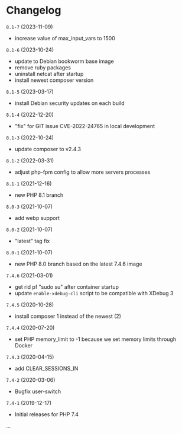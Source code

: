 # Changelog

`8.1-7` (2023-11-09)
- increase value of max_input_vars to 1500

`8.1-6` (2023-10-24)
- update to Debian bookworm base image
- remove ruby packages
- uninstall netcat after startup
- install newest composer version

`8.1-5` (2023-03-17)
- install Debian security updates on each build

`8.1-4` (2022-12-20)
- "fix" for GIT issue CVE-2022-24765 in local development

`8.1-3` (2022-10-24)
- update composer to v2.4.3

`8.1-2` (2022-03-31)
- adjust php-fpm config to allow more servers processes

`8.1-1` (2021-12-16)
- new PHP 8.1 branch

`8.0-3` (2021-10-07)
- add webp support

`8.0-2` (2021-10-07)
- "latest" tag fix

`8.0-1` (2021-10-07)
- new PHP 8.0 branch based on the latest 7.4.6 image

`7.4.6` (2021-03-01)
- get rid pf "sudo su" after container startup
- update `enable-xdebug-cli` script to be compatible with XDebug 3

`7.4.5` (2020-10-28)
- install composer 1 instead of the newest (2)

`7.4.4` (2020-07-20)
- set PHP memory_limit to -1 because we set memory limits through Docker

`7.4.3` (2020-04-15)
- add CLEAR_SESSIONS_IN

`7.4-2` (2020-03-06)
- Bugfix user-switch

`7.4-1` (2019-12-17)
- Initial releases for PHP 7.4


...
